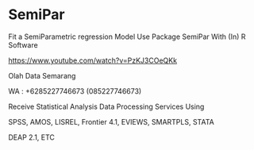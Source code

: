 # SemiPar
Fit a SemiParametric regression Model Use Package SemiPar With (In) R Software

https://www.youtube.com/watch?v=PzKJ3COeQKk

Olah Data Semarang

WA : +6285227746673 (085227746673)

Receive Statistical Analysis Data Processing Services Using

SPSS, AMOS, LISREL, Frontier 4.1, EVIEWS, SMARTPLS, STATA

DEAP 2.1, ETC
